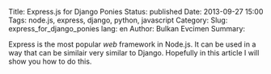 Title: Express.js for Django Ponies 
Status: published
Date: 2013-09-27 15:00
Tags: node.js, express, django, python, javascript
Category:
Slug: express_for_django_ponies
lang: en
Author: Bulkan Evcimen
Summary:


Express is the most popular _web_ framework in Node.js. It can be used in a way that can be similair very similar to Django. Hopefully in this article I will show you how to do this.
